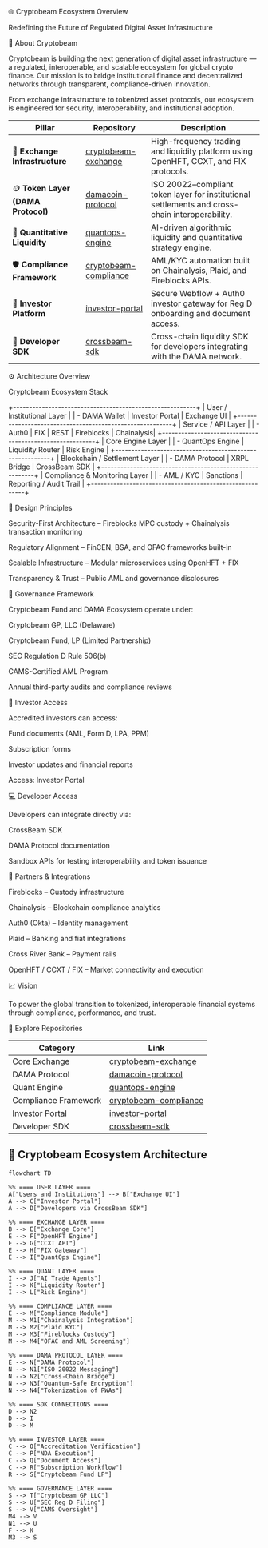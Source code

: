 🌐 Cryptobeam Ecosystem Overview

Redefining the Future of Regulated Digital Asset Infrastructure

🚀 About Cryptobeam

Cryptobeam is building the next generation of digital asset infrastructure — a regulated, interoperable, and scalable ecosystem for global crypto finance.
Our mission is to bridge institutional finance and decentralized networks through transparent, compliance-driven innovation.

From exchange infrastructure to tokenized asset protocols, our ecosystem is engineered for security, interoperability, and institutional adoption.

| Pillar                             | Repository                                                                   | Description                                                                                     |
| ---------------------------------- | ---------------------------------------------------------------------------- | ----------------------------------------------------------------------------------------------- |
| 💱 **Exchange Infrastructure**     | [cryptobeam-exchange](https://github.com/cryptobeam/cryptobeam-exchange)     | High-frequency trading and liquidity platform using OpenHFT, CCXT, and FIX protocols.           |
| 🪙 **Token Layer (DAMA Protocol)** | [damacoin-protocol](https://github.com/cryptobeam/damacoin-protocol)         | ISO 20022–compliant token layer for institutional settlements and cross-chain interoperability. |
| 🤖 **Quantitative Liquidity**      | [quantops-engine](https://github.com/cryptobeam/quantops-engine)             | AI-driven algorithmic liquidity and quantitative strategy engine.                               |
| 🛡️ **Compliance Framework**       | [cryptobeam-compliance](https://github.com/cryptobeam/cryptobeam-compliance) | AML/KYC automation built on Chainalysis, Plaid, and Fireblocks APIs.                            |
| 💼 **Investor Platform**           | [investor-portal](https://github.com/cryptobeam/investor-portal)             | Secure Webflow + Auth0 investor gateway for Reg D onboarding and document access.               |
| 🔗 **Developer SDK**               | [crossbeam-sdk](https://github.com/cryptobeam/crossbeam-sdk)                 | Cross-chain liquidity SDK for developers integrating with the DAMA network.                     |


⚙️ Architecture Overview

Cryptobeam Ecosystem Stack


  +---------------------------------------------------------+
  |                 User / Institutional Layer              |
  |   - DAMA Wallet  |  Investor Portal  |  Exchange UI     |
  +---------------------------------------------------------+
  |                   Service / API Layer                   |
  |   - Auth0  |  FIX  |  REST  |  Fireblocks  | Chainalysis|
  +---------------------------------------------------------+
  |                  Core Engine Layer                      |
  |   - QuantOps Engine  |  Liquidity Router  | Risk Engine |
  +---------------------------------------------------------+
  |                Blockchain / Settlement Layer            |
  |   - DAMA Protocol  |  XRPL Bridge  |  CrossBeam SDK     |
  +---------------------------------------------------------+
  |                Compliance & Monitoring Layer            |
  |   - AML / KYC  |  Sanctions  |  Reporting / Audit Trail |
  +---------------------------------------------------------+


🧠 Design Principles

Security-First Architecture – Fireblocks MPC custody + Chainalysis transaction monitoring

Regulatory Alignment – FinCEN, BSA, and OFAC frameworks built-in

Scalable Infrastructure – Modular microservices using OpenHFT + FIX

Transparency & Trust – Public AML and governance disclosures

🧾 Governance Framework

Cryptobeam Fund and DAMA Ecosystem operate under:

Cryptobeam GP, LLC (Delaware)

Cryptobeam Fund, LP (Limited Partnership)

SEC Regulation D Rule 506(b)

CAMS-Certified AML Program

Annual third-party audits and compliance reviews

🔐 Investor Access

Accredited investors can access:

Fund documents (AML, Form D, LPA, PPM)

Subscription forms

Investor updates and financial reports

Access: Investor Portal

💻 Developer Access

Developers can integrate directly via:

CrossBeam SDK

DAMA Protocol documentation

Sandbox APIs for testing interoperability and token issuance

🤝 Partners & Integrations

Fireblocks – Custody infrastructure

Chainalysis – Blockchain compliance analytics

Auth0 (Okta) – Identity management

Plaid – Banking and fiat integrations

Cross River Bank – Payment rails

OpenHFT / CCXT / FIX – Market connectivity and execution

📈 Vision

To power the global transition to tokenized, interoperable financial systems through compliance, performance, and trust.

🧩 Explore Repositories

| Category             | Link                                                                         |
| -------------------- | ---------------------------------------------------------------------------- |
| Core Exchange        | [cryptobeam-exchange](https://github.com/cryptobeam/cryptobeam-exchange)     |
| DAMA Protocol        | [damacoin-protocol](https://github.com/cryptobeam/damacoin-protocol)         |
| Quant Engine         | [quantops-engine](https://github.com/cryptobeam/quantops-engine)             |
| Compliance Framework | [cryptobeam-compliance](https://github.com/cryptobeam/cryptobeam-compliance) |
| Investor Portal      | [investor-portal](https://github.com/cryptobeam/investor-portal)             |
| Developer SDK        | [crossbeam-sdk](https://github.com/cryptobeam/crossbeam-sdk)                 |


## 🧭 Cryptobeam Ecosystem Architecture

```mermaid
flowchart TD

%% ==== USER LAYER ====
A["Users and Institutions"] --> B["Exchange UI"]
A --> C["Investor Portal"]
A --> D["Developers via CrossBeam SDK"]

%% ==== EXCHANGE LAYER ====
B --> E["Exchange Core"]
E --> F["OpenHFT Engine"]
E --> G["CCXT API"]
E --> H["FIX Gateway"]
E --> I["QuantOps Engine"]

%% ==== QUANT LAYER ====
I --> J["AI Trade Agents"]
I --> K["Liquidity Router"]
I --> L["Risk Engine"]

%% ==== COMPLIANCE LAYER ====
E --> M["Compliance Module"]
M --> M1["Chainalysis Integration"]
M --> M2["Plaid KYC"]
M --> M3["Fireblocks Custody"]
M --> M4["OFAC and AML Screening"]

%% ==== DAMA PROTOCOL LAYER ====
E --> N["DAMA Protocol"]
N --> N1["ISO 20022 Messaging"]
N --> N2["Cross-Chain Bridge"]
N --> N3["Quantum-Safe Encryption"]
N --> N4["Tokenization of RWAs"]

%% ==== SDK CONNECTIONS ====
D --> N2
D --> I
D --> M

%% ==== INVESTOR LAYER ====
C --> O["Accreditation Verification"]
C --> P["NDA Execution"]
C --> Q["Document Access"]
C --> R["Subscription Workflow"]
R --> S["Cryptobeam Fund LP"]

%% ==== GOVERNANCE LAYER ====
S --> T["Cryptobeam GP LLC"]
S --> U["SEC Reg D Filing"]
S --> V["CAMS Oversight"]
M4 --> V
N1 --> U
F --> K
M3 --> S

